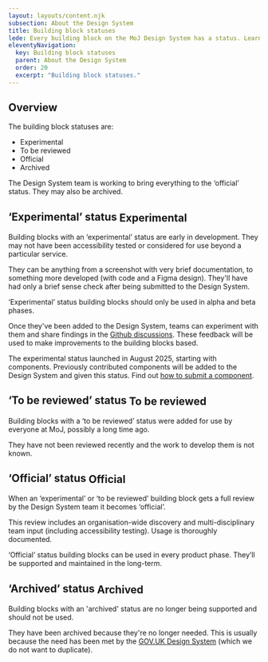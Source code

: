 ```yaml
---
layout: layouts/content.njk
subsection: About the Design System
title: Building block statuses
lede: Every building block on the MoJ Design System has a status. Learn more about what this means and how to use them.
eleventyNavigation:
  key: Building block statuses
  parent: About the Design System
  order: 20
  excerpt: "Building block statuses."
---
```


## Overview

The building block statuses are:

- Experimental
- To be reviewed
- Official
- Archived

The Design System team is working to bring everything to the ‘official’ status. They may also be archived.

## ‘Experimental’ status <span class="govuk-tag govuk-tag--experimental" style="vertical-align:middle;" aria-hidden="true">Experimental</span>

Building blocks with an ‘experimental’ status are early in development. They may not have been accessibility tested or considered for use beyond a particular service.

They can be anything from a screenshot with very brief documentation, to something more developed (with code and a Figma design). They'll have had only a brief sense check after being submitted to the Design System.

‘Experimental’ status building blocks should only be used in alpha and beta phases.

Once they've been added to the Design System, teams can experiment with them and share findings in the [Github discussions](https://github.com/ministryofjustice/moj-frontend/discussions). These feedback will be used to make improvements to the building blocks based.  

The experimental status launched in August 2025, starting with components. Previously contributed components will be added to the Design System and given this status. Find out [how to submit a component](https://moj-frontend-pr-1429.apps.live.cloud-platform.service.justice.gov.uk/contribute/add-new-component/start).

## ‘To be reviewed’ status <span class="govuk-tag govuk-tag--orange"  style="vertical-align:middle;" aria-hidden="true">To be reviewed</span>

Building blocks with a ‘to be reviewed’ status were added for use by everyone at MoJ, possibly a long time ago.

They have not been reviewed recently and the work to develop them is not known.

## ‘Official’ status <span class="govuk-tag govuk-tag--green"  style="vertical-align:middle;" aria-hidden="true">Official</span>

When an ‘experimental’ or ‘to be reviewed’ building block gets a full review by the Design System team it becomes ‘official’.

This review includes an organisation-wide discovery and multi-disciplinary team input (including accessibility testing). Usage is thoroughly documented.

‘Official’ status building blocks can be used in every product phase. They’ll be supported and maintained in the long-term.

## ‘Archived’ status <span class="govuk-tag govuk-tag--grey"  style="vertical-align:middle;" aria-hidden="true">Archived</span>

Building blocks with an 'archived' status are no longer being supported and should not be used.

They have been archived because they're no longer needed. This is usually because the need has been met by the [GOV.UK Design System](https://design-system.service.gov.uk/) (which we do not want to duplicate).
